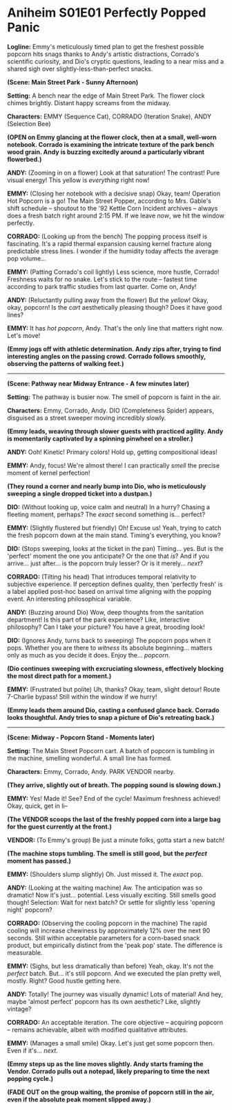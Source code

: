 # Aniheim S01E01 Perfectly Popped Panic

**Logline:** Emmy's meticulously timed plan to get the freshest possible popcorn hits snags thanks to Andy's artistic distractions, Corrado's scientific curiosity, and Dio's cryptic questions, leading to a near miss and a shared sigh over slightly-less-than-perfect snacks.

**(Scene: Main Street Park - Sunny Afternoon)**

**Setting:** A bench near the edge of Main Street Park. The flower clock chimes brightly. Distant happy screams from the midway.

**Characters:** EMMY (Sequence Cat), CORRADO (Iteration Snake), ANDY (Selection Bee)

**(OPEN on Emmy glancing at the flower clock, then at a small, well-worn notebook. Corrado is examining the intricate texture of the park bench wood grain. Andy is buzzing excitedly around a particularly vibrant flowerbed.)**

**ANDY:** (Zooming in on a flower) Look at that saturation! The contrast! Pure visual energy! This yellow is *everything* right now!

**EMMY:** (Closing her notebook with a decisive snap) Okay, team! Operation Hot Popcorn is a go! The Main Street Popper, according to Mrs. Gable's shift schedule – shoutout to the '92 Kettle Corn Incident archives – always does a fresh batch right around 2:15 PM. If we leave *now*, we hit the window perfectly.

**CORRADO:** (Looking up from the bench) The popping process itself is fascinating. It's a rapid thermal expansion causing kernel fracture along predictable stress lines. I wonder if the humidity today affects the average pop volume...

**EMMY:** (Patting Corrado's coil lightly) Less science, more hustle, Corrado! Freshness waits for no snake. Let's stick to the route – fastest time according to park traffic studies from last quarter. Come on, Andy!

**ANDY:** (Reluctantly pulling away from the flower) But the *yellow*! Okay, okay, popcorn! Is the *cart* aesthetically pleasing though? Does it have good lines?

**EMMY:** It has *hot popcorn*, Andy. That's the only line that matters right now. Let's move!

**(Emmy jogs off with athletic determination. Andy zips after, trying to find interesting angles on the passing crowd. Corrado follows smoothly, observing the patterns of walking feet.)**

---

**(Scene: Pathway near Midway Entrance - A few minutes later)**

**Setting:** The pathway is busier now. The smell of popcorn is faint in the air.

**Characters:** Emmy, Corrado, Andy. DIO (Completeness Spider) appears, disguised as a street sweeper moving incredibly slowly.

**(Emmy leads, weaving through slower guests with practiced agility. Andy is momentarily captivated by a spinning pinwheel on a stroller.)**

**ANDY:** Ooh! Kinetic! Primary colors! Hold up, getting compositional ideas!

**EMMY:** Andy, focus! We're almost there! I can practically *smell* the precise moment of kernel perfection!

**(They round a corner and nearly bump into Dio, who is meticulously sweeping a single dropped ticket into a dustpan.)**

**DIO:** (Without looking up, voice calm and neutral) In a hurry? Chasing a fleeting moment, perhaps? The *exact* second something is... perfect?

**EMMY:** (Slightly flustered but friendly) Oh! Excuse us! Yeah, trying to catch the fresh popcorn down at the main stand. Timing's everything, you know?

**DIO:** (Stops sweeping, looks at the ticket in the pan) Timing... yes. But is the 'perfect' moment the one you anticipate? Or the one that *is*? And if you arrive... just after... is the popcorn truly lesser? Or is it merely... *next*?

**CORRADO:** (Tilting his head) That introduces temporal relativity to subjective experience. If perception defines quality, then 'perfectly fresh' is a label applied post-hoc based on arrival time aligning with the popping event. An interesting philosophical variable.

**ANDY:** (Buzzing around Dio) Wow, deep thoughts from the sanitation department! Is this part of the park experience? Like, interactive philosophy? Can I take your picture? You have a great, brooding look!

**DIO:** (Ignores Andy, turns back to sweeping) The popcorn pops when it pops. Whether you are there to *witness* its absolute beginning... matters only as much as you decide it does. Enjoy the... *popcorn*.

**(Dio continues sweeping with excruciating slowness, effectively blocking the most direct path for a moment.)**

**EMMY:** (Frustrated but polite) Uh, thanks? Okay, team, slight detour! Route 7-Charlie bypass! Still within the window if we hurry!

**(Emmy leads them around Dio, casting a confused glance back. Corrado looks thoughtful. Andy tries to snap a picture of Dio's retreating back.)**

---

**(Scene: Midway - Popcorn Stand - Moments later)**

**Setting:** The Main Street Popcorn cart. A batch of popcorn is tumbling in the machine, smelling wonderful. A small line has formed.

**Characters:** Emmy, Corrado, Andy. PARK VENDOR nearby.

**(They arrive, slightly out of breath. The popping sound is slowing down.)**

**EMMY:** Yes! Made it! See? End of the cycle! Maximum freshness achieved! Okay, quick, get in li–

**(The VENDOR scoops the last of the freshly popped corn into a large bag for the guest currently at the front.)**

**VENDOR:** (To Emmy's group) Be just a minute folks, gotta start a new batch!

**(The machine stops tumbling. The smell is still good, but the *perfect* moment has passed.)**

**EMMY:** (Shoulders slump slightly) Oh. Just missed it. The *exact* pop.

**ANDY:** (Looking at the waiting machine) Aw. The anticipation was so dramatic! Now it's just... potential. Less visually exciting. Still smells good though! Selection: Wait for next batch? Or settle for slightly less 'opening night' popcorn?

**CORRADO:** (Observing the cooling popcorn in the machine) The rapid cooling will increase chewiness by approximately 12% over the next 90 seconds. Still within acceptable parameters for a corn-based snack product, but empirically distinct from the 'peak pop' state. The difference is measurable.

**EMMY:** (Sighs, but less dramatically than before) Yeah, okay. It's not the *perfect* batch. But... it's still popcorn. And we executed the plan pretty well, mostly. Right? Good hustle getting here.

**ANDY:** Totally! The journey was visually dynamic! Lots of material! And hey, maybe 'almost perfect' popcorn has its own aesthetic? Like, slightly vintage?

**CORRADO:** An acceptable iteration. The core objective – acquiring popcorn – remains achievable, albeit with modified qualitative attributes.

**EMMY:** (Manages a small smile) Okay. Let's just get some popcorn then. Even if it's... *next*.

**(Emmy steps up as the line moves slightly. Andy starts framing the Vendor. Corrado pulls out a notepad, likely preparing to time the next popping cycle.)**

**(FADE OUT on the group waiting, the promise of popcorn still in the air, even if the absolute peak moment slipped away.)**
